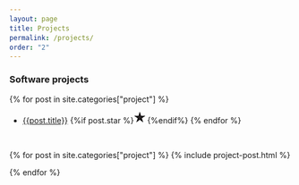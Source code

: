 ```yaml
---
layout: page
title: Projects
permalink: /projects/
order: "2"
---
```


<h3><b>Software projects</b></h3>

{% for post in site.categories["project"] %}

- [{{post.title}}](#{{post.ref}}) {%if post.star %}![](/assets/images/star.jpg) {%endif%}
  {% endfor %}

<br />

{% for post in site.categories["project"] %}
{% include project-post.html %}

{% endfor %}
